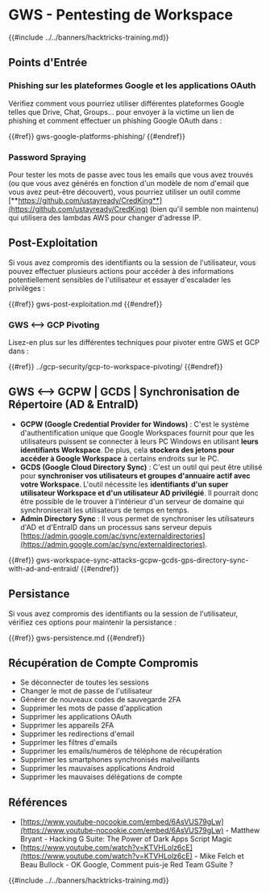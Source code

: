 # GWS - Pentesting de Workspace

{{#include ../../banners/hacktricks-training.md}}

## Points d'Entrée

### Phishing sur les plateformes Google et les applications OAuth

Vérifiez comment vous pourriez utiliser différentes plateformes Google telles que Drive, Chat, Groups... pour envoyer à la victime un lien de phishing et comment effectuer un phishing Google OAuth dans :

{{#ref}}
gws-google-platforms-phishing/
{{#endref}}

### Password Spraying

Pour tester les mots de passe avec tous les emails que vous avez trouvés (ou que vous avez générés en fonction d'un modèle de nom d'email que vous avez peut-être découvert), vous pourriez utiliser un outil comme [**https://github.com/ustayready/CredKing**](https://github.com/ustayready/CredKing) (bien qu'il semble non maintenu) qui utilisera des lambdas AWS pour changer d'adresse IP.

## Post-Exploitation

Si vous avez compromis des identifiants ou la session de l'utilisateur, vous pouvez effectuer plusieurs actions pour accéder à des informations potentiellement sensibles de l'utilisateur et essayer d'escalader les privilèges :

{{#ref}}
gws-post-exploitation.md
{{#endref}}

### GWS <--> GCP Pivoting

Lisez-en plus sur les différentes techniques pour pivoter entre GWS et GCP dans :

{{#ref}}
../gcp-security/gcp-to-workspace-pivoting/
{{#endref}}

## GWS <--> GCPW | GCDS | Synchronisation de Répertoire (AD & EntraID)

- **GCPW (Google Credential Provider for Windows)** : C'est le système d'authentification unique que Google Workspaces fournit pour que les utilisateurs puissent se connecter à leurs PC Windows en utilisant **leurs identifiants Workspace**. De plus, cela **stockera des jetons pour accéder à Google Workspace** à certains endroits sur le PC.
- **GCDS (Google Cloud Directory Sync)** : C'est un outil qui peut être utilisé pour **synchroniser vos utilisateurs et groupes d'annuaire actif avec votre Workspace**. L'outil nécessite les **identifiants d'un super utilisateur Workspace et d'un utilisateur AD privilégié**. Il pourrait donc être possible de le trouver à l'intérieur d'un serveur de domaine qui synchroniserait les utilisateurs de temps en temps.
- **Admin Directory Sync** : Il vous permet de synchroniser les utilisateurs d'AD et d'EntraID dans un processus sans serveur depuis [https://admin.google.com/ac/sync/externaldirectories](https://admin.google.com/ac/sync/externaldirectories).

{{#ref}}
gws-workspace-sync-attacks-gcpw-gcds-gps-directory-sync-with-ad-and-entraid/
{{#endref}}

## Persistance

Si vous avez compromis des identifiants ou la session de l'utilisateur, vérifiez ces options pour maintenir la persistance :

{{#ref}}
gws-persistence.md
{{#endref}}

## Récupération de Compte Compromis

- Se déconnecter de toutes les sessions
- Changer le mot de passe de l'utilisateur
- Générer de nouveaux codes de sauvegarde 2FA
- Supprimer les mots de passe d'application
- Supprimer les applications OAuth
- Supprimer les appareils 2FA
- Supprimer les redirections d'email
- Supprimer les filtres d'emails
- Supprimer les emails/numéros de téléphone de récupération
- Supprimer les smartphones synchronisés malveillants
- Supprimer les mauvaises applications Android
- Supprimer les mauvaises délégations de compte

## Références

- [https://www.youtube-nocookie.com/embed/6AsVUS79gLw](https://www.youtube-nocookie.com/embed/6AsVUS79gLw) - Matthew Bryant - Hacking G Suite: The Power of Dark Apps Script Magic
- [https://www.youtube.com/watch?v=KTVHLolz6cE](https://www.youtube.com/watch?v=KTVHLolz6cE) - Mike Felch et Beau Bullock - OK Google, Comment puis-je Red Team GSuite ?

{{#include ../../banners/hacktricks-training.md}}
